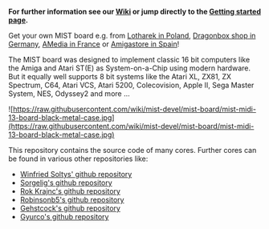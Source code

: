 **For further information see our [Wiki](https://github.com/mist-devel/mist-board/wiki) or jump directly to the [Getting started page](https://github.com/mist-devel/mist-board/wiki/GettingStarted).**

Get your own MIST board e.g. from [Lotharek in Poland](https://lotharek.pl/productdetail.php?id=45), [Dragonbox shop in Germany](https://www.dragonbox.de/de/364-mist-fpga-v13-plus-midi-konsolen-4260416650978.html), [AMedia in France](https://www.amedia-computer.com/en/accueil/275-mist-midi-13-board-black-metal-case.html) or [Amigastore in Spain](https://amigastore.eu/en/358-mist-midi-fpga-computer-with-midi-add-on.html)!

The MIST board was designed to implement classic 16 bit computers like the Amiga and Atari ST(E) as System-on-a-Chip using modern hardware. But it equally well supports 8 bit systems like the Atari XL, ZX81, ZX Spectrum, C64, Atari VCS, Atari 5200, Colecovision, Apple II, Sega Master System, NES, Odyssey2 and more ...

![https://raw.githubusercontent.com/wiki/mist-devel/mist-board/mist-midi-13-board-black-metal-case.jpg](https://raw.githubusercontent.com/wiki/mist-devel/mist-board/mist-midi-13-board-black-metal-case.jpg)

This repository contains the source code of many cores. Further cores can be
found in various other repositories like:

  * [Winfried Soltys' github repository](https://github.com/wsoltys)
  * [Sorgelig's github repository](https://github.com/sorgelig)
  * [Rok Krajnc's github repository](https://github.com/rkrajnc)
  * [Robinsonb5's github repository](https://github.com/robinsonb5)
  * [Gehstcock's github repository](https://github.com/Gehstock)
  * [Gyurco's github repository](https://github.com/gyurco)